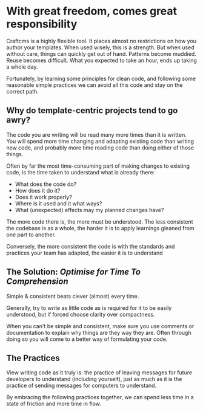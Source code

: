 # With great freedom, comes great responsibility

Craftcms is a highly flexible tool. It places almost no restrictions on how you author your templates. When used wisely, this is a strength. But when used without care, things can quickly get out of hand. Patterns become muddied. Reuse becomes difficult. What you expected to take an hour, ends up taking a whole day.

Fortunately, by learning some principles for clean code, and following some reasonable simple practices we can avoid all this code and stay on the correct path.

## Why do template-centric projects tend to go awry?

The code you are writing will be read many more times than it is written.  You will spend more time changing and adapting existing code than writing new code, and probably more time reading code than doing either of those things. 

Often by far the most time-consuming part of making changes to existing code, is the time taken to understand what is already there:

- What does the code do?
- How does it do it?
- Does it work properly?
- Where is it used and it what ways?
- What (unexpected) effects may my planned changes have?

The more code there is, the more must be understood. The less consistent the codebase is as a whole, the harder it is to apply learnings gleaned from one part to another. 

Conversely, the more consistent the code is with the standards and practices your team has adapted, the easier it is to understand

## The Solution: *Optimise for Time To Comprehension*

Simple & consistent beats clever (almost) every time.

Generally, try to write as little code as is required for it to be easily understood, but if forced choose clarity over compactness.

When you can't be simple and consistent, make sure you use comments or documentation to explain why things are they way they are. Often through doing so you will come to a better way of formulating your code.

## The Practices

View writing code as it truly is: the practice of leaving messages for future developers to understand (including yourself), just as much as it is the practice of sending messages for computers to understand.

By embracing the following practices together, we can spend less time in a state of friction and more time in flow.
